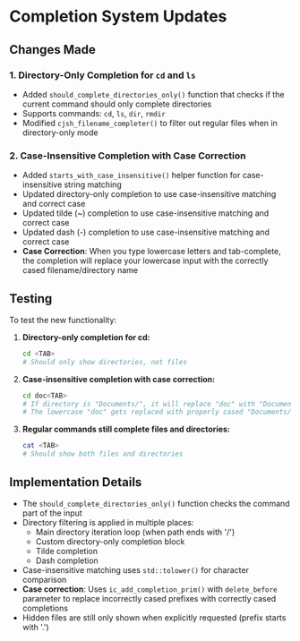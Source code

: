 # Completion System Updates

## Changes Made

### 1. Directory-Only Completion for `cd` and `ls`
- Added `should_complete_directories_only()` function that checks if the current command should only complete directories
- Supports commands: `cd`, `ls`, `dir`, `rmdir`
- Modified `cjsh_filename_completer()` to filter out regular files when in directory-only mode

### 2. Case-Insensitive Completion with Case Correction
- Added `starts_with_case_insensitive()` helper function for case-insensitive string matching
- Updated directory-only completion to use case-insensitive matching and correct case
- Updated tilde (~) completion to use case-insensitive matching and correct case
- Updated dash (-) completion to use case-insensitive matching and correct case
- **Case Correction**: When you type lowercase letters and tab-complete, the completion will replace your lowercase input with the correctly cased filename/directory name

## Testing

To test the new functionality:

1. **Directory-only completion for cd:**
   ```bash
   cd <TAB>
   # Should only show directories, not files
   ```

2. **Case-insensitive completion with case correction:**
   ```bash
   cd doc<TAB>
   # If directory is "Documents/", it will replace "doc" with "Documents/"
   # The lowercase "doc" gets replaced with properly cased "Documents/"
   ```

3. **Regular commands still complete files and directories:**
   ```bash
   cat <TAB>
   # Should show both files and directories
   ```

## Implementation Details

- The `should_complete_directories_only()` function checks the command part of the input
- Directory filtering is applied in multiple places:
  - Main directory iteration loop (when path ends with '/')
  - Custom directory-only completion block
  - Tilde completion
  - Dash completion
- Case-insensitive matching uses `std::tolower()` for character comparison
- **Case correction**: Uses `ic_add_completion_prim()` with `delete_before` parameter to replace incorrectly cased prefixes with correctly cased completions
- Hidden files are still only shown when explicitly requested (prefix starts with '.')